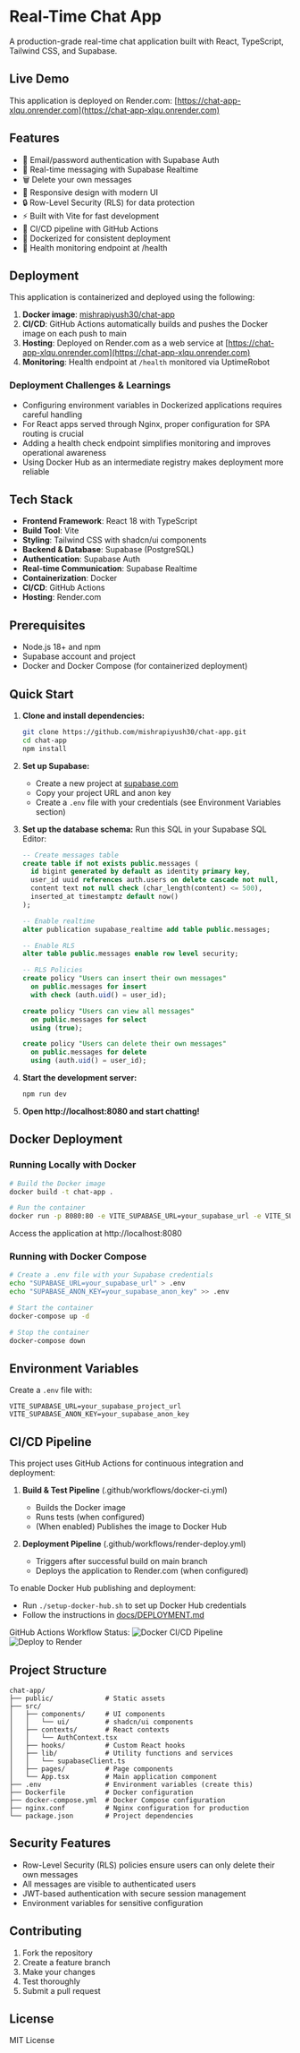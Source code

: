 # Real-Time Chat App

A production-grade real-time chat application built with React, TypeScript, Tailwind CSS, and Supabase.

## Live Demo

This application is deployed on Render.com: [https://chat-app-xlqu.onrender.com](https://chat-app-xlqu.onrender.com)

## Features

- 🔐 Email/password authentication with Supabase Auth
- 💬 Real-time messaging with Supabase Realtime
- 🗑️ Delete your own messages
- 📱 Responsive design with modern UI
- 🔒 Row-Level Security (RLS) for data protection
- ⚡ Built with Vite for fast development
- 🚀 CI/CD pipeline with GitHub Actions
- 🐳 Dockerized for consistent deployment
- 🔄 Health monitoring endpoint at /health

## Deployment

This application is containerized and deployed using the following:

1. **Docker image**: [mishrapiyush30/chat-app](https://hub.docker.com/r/mishrapiyush30/chat-app)
2. **CI/CD**: GitHub Actions automatically builds and pushes the Docker image on each push to main
3. **Hosting**: Deployed on Render.com as a web service at [https://chat-app-xlqu.onrender.com](https://chat-app-xlqu.onrender.com)
4. **Monitoring**: Health endpoint at `/health` monitored via UptimeRobot

### Deployment Challenges & Learnings

- Configuring environment variables in Dockerized applications requires careful handling
- For React apps served through Nginx, proper configuration for SPA routing is crucial
- Adding a health check endpoint simplifies monitoring and improves operational awareness
- Using Docker Hub as an intermediate registry makes deployment more reliable

## Tech Stack

- **Frontend Framework**: React 18 with TypeScript
- **Build Tool**: Vite
- **Styling**: Tailwind CSS with shadcn/ui components
- **Backend & Database**: Supabase (PostgreSQL)
- **Authentication**: Supabase Auth
- **Real-time Communication**: Supabase Realtime
- **Containerization**: Docker
- **CI/CD**: GitHub Actions
- **Hosting**: Render.com

## Prerequisites

- Node.js 18+ and npm
- Supabase account and project
- Docker and Docker Compose (for containerized deployment)

## Quick Start

1. **Clone and install dependencies:**
   ```bash
   git clone https://github.com/mishrapiyush30/chat-app.git
   cd chat-app
   npm install
   ```

2. **Set up Supabase:**
   - Create a new project at [supabase.com](https://supabase.com)
   - Copy your project URL and anon key
   - Create a `.env` file with your credentials (see Environment Variables section)

3. **Set up the database schema:**
   Run this SQL in your Supabase SQL Editor:
   ```sql
   -- Create messages table
   create table if not exists public.messages (
     id bigint generated by default as identity primary key,
     user_id uuid references auth.users on delete cascade not null,
     content text not null check (char_length(content) <= 500),
     inserted_at timestamptz default now()
   );

   -- Enable realtime
   alter publication supabase_realtime add table public.messages;

   -- Enable RLS
   alter table public.messages enable row level security;

   -- RLS Policies
   create policy "Users can insert their own messages"
     on public.messages for insert
     with check (auth.uid() = user_id);

   create policy "Users can view all messages"
     on public.messages for select
     using (true);

   create policy "Users can delete their own messages"
     on public.messages for delete
     using (auth.uid() = user_id);
   ```

4. **Start the development server:**
   ```bash
   npm run dev
   ```

5. **Open http://localhost:8080 and start chatting!**

## Docker Deployment

### Running Locally with Docker

```bash
# Build the Docker image
docker build -t chat-app .

# Run the container
docker run -p 8080:80 -e VITE_SUPABASE_URL=your_supabase_url -e VITE_SUPABASE_ANON_KEY=your_supabase_key chat-app
```

Access the application at http://localhost:8080

### Running with Docker Compose

```bash
# Create a .env file with your Supabase credentials
echo "SUPABASE_URL=your_supabase_url" > .env
echo "SUPABASE_ANON_KEY=your_supabase_anon_key" >> .env

# Start the container
docker-compose up -d

# Stop the container
docker-compose down
```

## Environment Variables

Create a `.env` file with:

```env
VITE_SUPABASE_URL=your_supabase_project_url
VITE_SUPABASE_ANON_KEY=your_supabase_anon_key
```

## CI/CD Pipeline

This project uses GitHub Actions for continuous integration and deployment:

1. **Build & Test Pipeline** (.github/workflows/docker-ci.yml)
   - Builds the Docker image
   - Runs tests (when configured)
   - (When enabled) Publishes the image to Docker Hub

2. **Deployment Pipeline** (.github/workflows/render-deploy.yml)
   - Triggers after successful build on main branch
   - Deploys the application to Render.com (when configured)

To enable Docker Hub publishing and deployment:
- Run `./setup-docker-hub.sh` to set up Docker Hub credentials
- Follow the instructions in [docs/DEPLOYMENT.md](docs/DEPLOYMENT.md)

GitHub Actions Workflow Status:
![Docker CI/CD Pipeline](https://github.com/[username]/chat-app/actions/workflows/docker-ci.yml/badge.svg)
![Deploy to Render](https://github.com/[username]/chat-app/actions/workflows/render-deploy.yml/badge.svg)

## Project Structure

```
chat-app/
├── public/             # Static assets
├── src/
│   ├── components/     # UI components
│   │   └── ui/         # shadcn/ui components
│   ├── contexts/       # React contexts
│   │   └── AuthContext.tsx
│   ├── hooks/          # Custom React hooks
│   ├── lib/            # Utility functions and services
│   │   └── supabaseClient.ts
│   ├── pages/          # Page components
│   └── App.tsx         # Main application component
├── .env                # Environment variables (create this)
├── Dockerfile          # Docker configuration
├── docker-compose.yml  # Docker Compose configuration
├── nginx.conf          # Nginx configuration for production
└── package.json        # Project dependencies
```

## Security Features

- Row-Level Security (RLS) policies ensure users can only delete their own messages
- All messages are visible to authenticated users
- JWT-based authentication with secure session management
- Environment variables for sensitive configuration

## Contributing

1. Fork the repository
2. Create a feature branch
3. Make your changes
4. Test thoroughly
5. Submit a pull request

## License

MIT License
